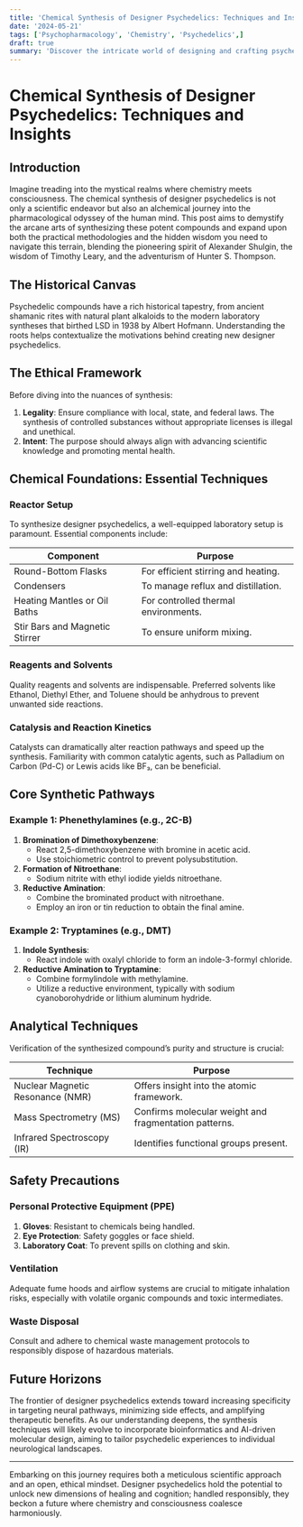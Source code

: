 ```yaml
---
title: 'Chemical Synthesis of Designer Psychedelics: Techniques and Insights'
date: '2024-05-21'
tags: ['Psychopharmacology', 'Chemistry', 'Psychedelics',]
draft: true
summary: 'Discover the intricate world of designing and crafting psychedelic compounds with a comprehensive guide to chemical synthesis, blending modern science and ancient wisdom.'
---
```


# Chemical Synthesis of Designer Psychedelics: Techniques and Insights

## Introduction

Imagine treading into the mystical realms where chemistry meets consciousness. The chemical synthesis of designer psychedelics is not only a scientific endeavor but also an alchemical journey into the pharmacological odyssey of the human mind. This post aims to demystify the arcane arts of synthesizing these potent compounds and expand upon both the practical methodologies and the hidden wisdom you need to navigate this terrain, blending the pioneering spirit of Alexander Shulgin, the wisdom of Timothy Leary, and the adventurism of Hunter S. Thompson.

## The Historical Canvas

Psychedelic compounds have a rich historical tapestry, from ancient shamanic rites with natural plant alkaloids to the modern laboratory syntheses that birthed LSD in 1938 by Albert Hofmann. Understanding the roots helps contextualize the motivations behind creating new designer psychedelics.

## The Ethical Framework

Before diving into the nuances of synthesis:

1. **Legality**: Ensure compliance with local, state, and federal laws. The synthesis of controlled substances without appropriate licenses is illegal and unethical.
2. **Intent**: The purpose should always align with advancing scientific knowledge and promoting mental health.

## Chemical Foundations: Essential Techniques

### Reactor Setup

To synthesize designer psychedelics, a well-equipped laboratory setup is paramount. Essential components include:

| Component                | Purpose                                  |
|--------------------------|------------------------------------------|
| Round-Bottom Flasks      | For efficient stirring and heating.      |
| Condensers               | To manage reflux and distillation.       |
| Heating Mantles or Oil Baths | For controlled thermal environments.  |
| Stir Bars and Magnetic Stirrer | To ensure uniform mixing.           |

### Reagents and Solvents

Quality reagents and solvents are indispensable. Preferred solvents like Ethanol, Diethyl Ether, and Toluene should be anhydrous to prevent unwanted side reactions.

### Catalysis and Reaction Kinetics

Catalysts can dramatically alter reaction pathways and speed up the synthesis. Familiarity with common catalytic agents, such as Palladium on Carbon (Pd-C) or Lewis acids like BF₃, can be beneficial.

## Core Synthetic Pathways

### Example 1: Phenethylamines (e.g., 2C-B)

1. **Bromination of Dimethoxybenzene**: 
    - React 2,5-dimethoxybenzene with bromine in acetic acid.
    - Use stoichiometric control to prevent polysubstitution.
2. **Formation of Nitroethane**:
    - Sodium nitrite with ethyl iodide yields nitroethane.
3. **Reductive Amination**:
    - Combine the brominated product with nitroethane.
    - Employ an iron or tin reduction to obtain the final amine.

### Example 2: Tryptamines (e.g., DMT)

1. **Indole Synthesis**:
    - React indole with oxalyl chloride to form an indole-3-formyl chloride.
2. **Reductive Amination to Tryptamine**:
    - Combine formylindole with methylamine.
    - Utilize a reductive environment, typically with sodium cyanoborohydride or lithium aluminum hydride.

## Analytical Techniques

Verification of the synthesized compound’s purity and structure is crucial:

| Technique                    | Purpose                                |
|------------------------------|----------------------------------------|
| Nuclear Magnetic Resonance (NMR) | Offers insight into the atomic framework. |
| Mass Spectrometry (MS)       | Confirms molecular weight and fragmentation patterns. |
| Infrared Spectroscopy (IR)   | Identifies functional groups present.   |

## Safety Precautions

### Personal Protective Equipment (PPE)

1. **Gloves**: Resistant to chemicals being handled.
2. **Eye Protection**: Safety goggles or face shield.
3. **Laboratory Coat**: To prevent spills on clothing and skin.

### Ventilation

Adequate fume hoods and airflow systems are crucial to mitigate inhalation risks, especially with volatile organic compounds and toxic intermediates.

### Waste Disposal

Consult and adhere to chemical waste management protocols to responsibly dispose of hazardous materials.

## Future Horizons

The frontier of designer psychedelics extends toward increasing specificity in targeting neural pathways, minimizing side effects, and amplifying therapeutic benefits. As our understanding deepens, the synthesis techniques will likely evolve to incorporate bioinformatics and AI-driven molecular design, aiming to tailor psychedelic experiences to individual neurological landscapes.

---

Embarking on this journey requires both a meticulous scientific approach and an open, ethical mindset. Designer psychedelics hold the potential to unlock new dimensions of healing and cognition; handled responsibly, they beckon a future where chemistry and consciousness coalesce harmoniously.
```